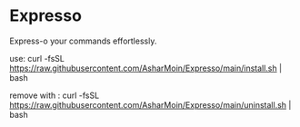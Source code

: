 # Expresso
Express-o your commands effortlessly.


use: curl -fsSL https://raw.githubusercontent.com/AsharMoin/Expresso/main/install.sh | bash

remove with : curl -fsSL https://raw.githubusercontent.com/AsharMoin/Expresso/main/uninstall.sh | bash